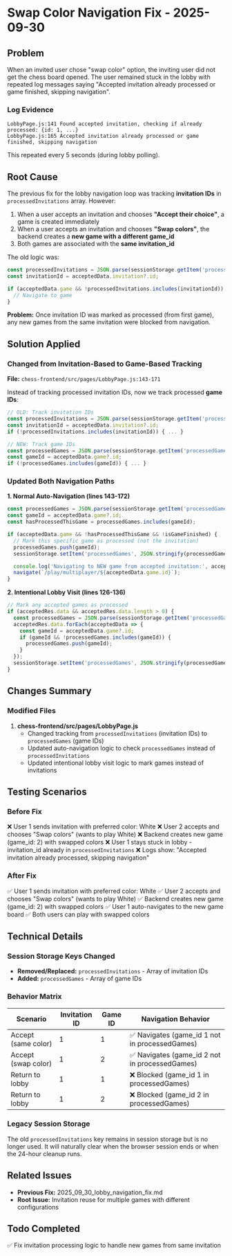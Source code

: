 # Swap Color Navigation Fix - 2025-09-30

## Problem
When an invited user chose "swap color" option, the inviting user did not get the chess board opened. The user remained stuck in the lobby with repeated log messages saying "Accepted invitation already processed or game finished, skipping navigation".

### Log Evidence
```
LobbyPage.js:141 Found accepted invitation, checking if already processed: {id: 1, ...}
LobbyPage.js:165 Accepted invitation already processed or game finished, skipping navigation
```

This repeated every 5 seconds (during lobby polling).

## Root Cause
The previous fix for the lobby navigation loop was tracking **invitation IDs** in `processedInvitations` array. However:

1. When a user accepts an invitation and chooses **"Accept their choice"**, a game is created immediately
2. When a user accepts an invitation and chooses **"Swap colors"**, the backend creates a **new game with a different game_id**
3. Both games are associated with the **same invitation_id**

The old logic was:
```javascript
const processedInvitations = JSON.parse(sessionStorage.getItem('processedInvitations') || '[]');
const invitationId = acceptedData.invitation?.id;

if (acceptedData.game && !processedInvitations.includes(invitationId)) {
  // Navigate to game
}
```

**Problem:** Once invitation ID was marked as processed (from first game), any new games from the same invitation were blocked from navigation.

## Solution Applied

### Changed from Invitation-Based to Game-Based Tracking
**File:** `chess-frontend/src/pages/LobbyPage.js:143-171`

Instead of tracking processed invitation IDs, now we track processed **game IDs**:

```javascript
// OLD: Track invitation IDs
const processedInvitations = JSON.parse(sessionStorage.getItem('processedInvitations') || '[]');
const invitationId = acceptedData.invitation?.id;
if (!processedInvitations.includes(invitationId)) { ... }

// NEW: Track game IDs
const processedGames = JSON.parse(sessionStorage.getItem('processedGames') || '[]');
const gameId = acceptedData.game?.id;
if (!processedGames.includes(gameId)) { ... }
```

### Updated Both Navigation Paths

**1. Normal Auto-Navigation (lines 143-172)**
```javascript
const processedGames = JSON.parse(sessionStorage.getItem('processedGames') || '[]');
const gameId = acceptedData.game?.id;
const hasProcessedThisGame = processedGames.includes(gameId);

if (acceptedData.game && !hasProcessedThisGame && !isGameFinished) {
  // Mark this specific game as processed (not the invitation)
  processedGames.push(gameId);
  sessionStorage.setItem('processedGames', JSON.stringify(processedGames));

  console.log('Navigating to NEW game from accepted invitation:', acceptedData.game.id);
  navigate(`/play/multiplayer/${acceptedData.game.id}`);
}
```

**2. Intentional Lobby Visit (lines 126-136)**
```javascript
// Mark any accepted games as processed
if (acceptedRes.data && acceptedRes.data.length > 0) {
  const processedGames = JSON.parse(sessionStorage.getItem('processedGames') || '[]');
  acceptedRes.data.forEach(acceptedData => {
    const gameId = acceptedData.game?.id;
    if (gameId && !processedGames.includes(gameId)) {
      processedGames.push(gameId);
    }
  });
  sessionStorage.setItem('processedGames', JSON.stringify(processedGames));
}
```

## Changes Summary

### Modified Files
1. **chess-frontend/src/pages/LobbyPage.js**
   - Changed tracking from `processedInvitations` (invitation IDs) to `processedGames` (game IDs)
   - Updated auto-navigation logic to check `processedGames` instead of `processedInvitations`
   - Updated intentional lobby visit logic to mark games instead of invitations

## Testing Scenarios

### Before Fix
❌ User 1 sends invitation with preferred color: White
❌ User 2 accepts and chooses "Swap colors" (wants to play White)
❌ Backend creates new game (game_id: 2) with swapped colors
❌ User 1 stays stuck in lobby - invitation_id already in `processedInvitations`
❌ Logs show: "Accepted invitation already processed, skipping navigation"

### After Fix
✅ User 1 sends invitation with preferred color: White
✅ User 2 accepts and chooses "Swap colors" (wants to play White)
✅ Backend creates new game (game_id: 2) with swapped colors
✅ User 1 auto-navigates to the new game board
✅ Both users can play with swapped colors

## Technical Details

### Session Storage Keys Changed
- **Removed/Replaced:** `processedInvitations` - Array of invitation IDs
- **Added:** `processedGames` - Array of game IDs

### Behavior Matrix
| Scenario | Invitation ID | Game ID | Navigation Behavior |
|----------|--------------|---------|---------------------|
| Accept (same color) | 1 | 1 | ✅ Navigates (game_id 1 not in processedGames) |
| Accept (swap color) | 1 | 2 | ✅ Navigates (game_id 2 not in processedGames) |
| Return to lobby | 1 | 1 | ❌ Blocked (game_id 1 in processedGames) |
| Return to lobby | 1 | 2 | ❌ Blocked (game_id 2 in processedGames) |

### Legacy Session Storage
The old `processedInvitations` key remains in session storage but is no longer used. It will naturally clear when the browser session ends or when the 24-hour cleanup runs.

## Related Issues
- **Previous Fix:** 2025_09_30_lobby_navigation_fix.md
- **Root Issue:** Invitation reuse for multiple games with different configurations

## Todo Completed
✅ Fix invitation processing logic to handle new games from same invitation